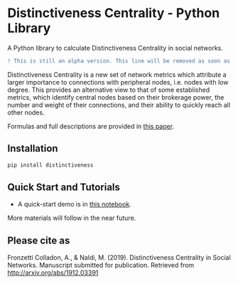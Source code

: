 # Distinctiveness Centrality - Python Library
A Python library to calculate Distinctiveness Centrality in social networks. 

```diff
! This is still an alpha version. This line will be removed as soon as the first stable release is available. 
```

Distinctiveness Centrality is a new set of network metrics which attribute a larger importance to connections with  peripheral nodes, i.e. nodes with low degree. 
This provides an alternative view to that of some established metrics, which identify central nodes based on their brokerage power, the number and weight of their connections, and their ability to quickly reach all other nodes.

Formulas and full descriptions are provided in [this paper](https://arxiv.org/abs/1912.03391).

## Installation
```python
pip install distinctiveness
```

## Quick Start and Tutorials
- A quick-start demo is in [this notebook](DistinctivenessCentralityDemo.ipynb).

More materials will follow in the near future.


## Please cite as
Fronzetti Colladon, A., & Naldi, M. (2019). Distinctiveness Centrality in Social Networks. Manuscript submitted for publication. Retrieved from http://arxiv.org/abs/1912.03391
